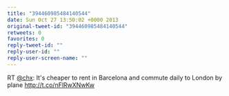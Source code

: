```yaml
---
title: "394460985484140544"
date: Sun Oct 27 13:50:02 +0000 2013
original-tweet-id: "394460985484140544"
retweets: 0
favorites: 0
reply-tweet-id: ""
reply-user-id: ""
reply-user-screen-name: ""
---
```

RT <a href="https://twitter.com/chx">@chx</a>: It's cheaper to rent in Barcelona and commute daily to London by plane http://t.co/nFlRwXNwKw
